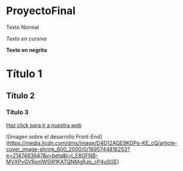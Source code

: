 # ProyectoFinal
Texto Normal

*Texto en cursiva*

**Texto en negrita**

# Título 1
## Título 2
### Título 3

[Haz click para ir a nuestra web](https://es.alg.academy/) 

![Imagen sobre el desarrollo Front-End] (https://media.licdn.com/dms/image/D4D12AQE9KDPe-KE_cQ/article-cover_image-shrink_600_2000/0/1695744816253?e=2147483647&v=beta&t=l_E8OFNB-MVXPvGVRxnlW5IR1KATQNMgRJp_cP4uSGE)
